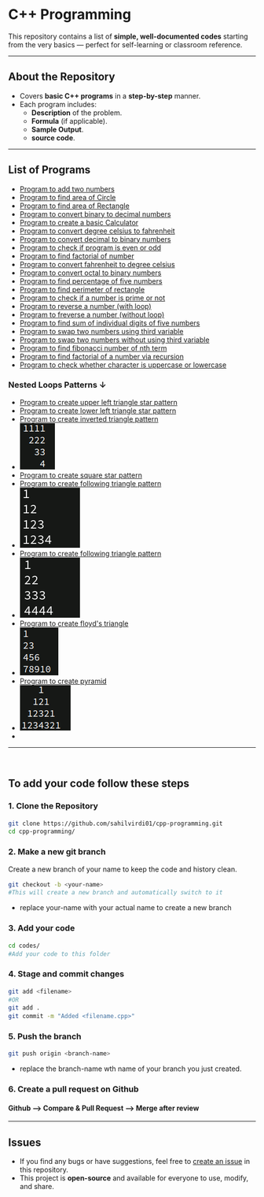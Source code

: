 #  C++ Programming

This repository contains a list of **simple, well-documented codes** starting from the very basics — perfect for self-learning or classroom reference.

---

## About the Repository
- Covers **basic C++ programs** in a **step-by-step** manner.
- Each program includes:
  - **Description** of the problem.
  - **Formula** (if applicable).
  - **Sample Output**.
  - **source code**.

---

## List of Programs

- [Program to add two numbers](codes/add-two-numbers.cpp)
- [Program to find area of Circle](codes/area-of-circle.cpp)
- [Program to find area of Rectangle](codes/area-of-ractangle.cpp)
- [Program to convert binary to decimal numbers](codes/binary_to_decimal.cpp)
- [Program to create a basic Calculator](codes/calculator.cpp)
- [Program to convert degree celsius to fahrenheit](codes/celsius-to-fahrenheit.cpp)
- [Program to convert decimal to binary numbers](codes/decimal_to_binary.cpp)
- [Program to check if program is even or odd](codes/even-or-odd.cpp)
- [Program to find factorial of number](codes/factorial-of-number.cpp)
- [Program to convert fahrenheit to degree celsius](codes/fahrenheit-to-celsius.cpp)
- [Program to convert octal to binary numbers](codes/octal_to_binary.cpp)
- [Program to find percentage of five numbers](codes/percentage-of-five-num.cpp)
- [Program to find perimeter of rectangle](codes/perimeter-of-rectangle.cpp)
- [Program to check if a number is prime or not](codes/prime-number-or-not.cpp)
- [Program to reverse a number (with loop)](codes/reverse-number-with-loop.cpp)
- [Program to freverse a number (without loop)](codes/preverse-number-without-loop.cpp)
- [Program to find sum of individual digits of five numbers](codes/sum-of-digits-of-five-digits-num.cpp)
- [Program to swap two numbers using third variable](cpdes/swap-two-numbers-using-variable.cpp)
- [Program to swap two numbers without using third variable](codes/swap-two-numbers-without-third-variable.cpp)
- [Program to find fibonacci number of nth term](codes/fibonacci.cpp)
- [Program to find factorial of a number via recursion](codes/factorial.cpp)
- [Program to check whether character is uppercase or lowercase](codes/uppercase-or-lowercase.cpp)
### Nested Loops Patterns ↓
- [Program to create upper left triangle star pattern](codes/loop-patterns/upper-left-triangle.cpp)
- [Program to create lower left triangle star pattern](codes/loop-patterns/lower-left-triangle.cpp)
- [Program to create inverted triangle pattern ](codes/loop-patterns/inverted-triangle-patteren.cpp)
- <img src="media/inverted-triangle.png">
- [Program to create square star pattern](codes/loop-patterns/square.cpp)
- [Program to create following triangle pattern](codes/loop-patterns/triangle-pattern.cpp)
- <img src="media/triangle2-patteren.png">
- [Program to create following triangle pattern](codes/loop-patterns/triangle-pattern2.cpp)
- <img src="media/triangle3-patteren.png">
- [Program to create floyd's triangle](codes/loop-patterns/floyd-triangle.cpp)
- <img src="media/floyds-triangle.png">
- [Program to create pyramid ](codes/loop-patterns/pyramid.cpp)
- <img src="media/pyramid.png">
- 
---
<br>

## To add your code follow these steps

### 1. Clone the Repository
```bash
git clone https://github.com/sahilvirdi01/cpp-programming.git
cd cpp-programming/
```
### 2. Make a new git branch
Create a new branch of your name to keep the code and history clean. 
```bash
git checkout -b <your-name>
#This will create a new branch and automatically switch to it
```
 - replace your-name with your actual name to create a new branch
### 3. Add your code 
```bash
cd codes/
#Add your code to this folder
```
### 4. Stage and commit changes
```bash
git add <filename>
#OR
git add .
git commit -m "Added <filename.cpp>"
```
### 5. Push the branch
```bash
git push origin <branch-name>
```
 - replace the branch-name wth name of your branch you just created.

### 6. Create a pull request on Github
#### Github --> Compare & Pull Request --> Merge after review
---

## Issues
- If you find any bugs or have suggestions, feel free to [create an issue](../../issues) in this repository.
- This project is **open-source** and available for everyone to use, modify, and share.

<br>










